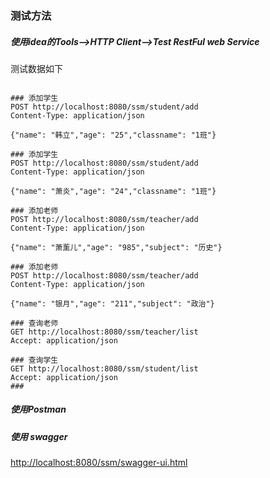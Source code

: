 ### 测试方法
##### 使用idea的Tools-->HTTP Client-->Test RestFul web Service
测试数据如下
```

### 添加学生
POST http://localhost:8080/ssm/student/add
Content-Type: application/json

{"name": "韩立","age": "25","classname": "1班"}

### 添加学生
POST http://localhost:8080/ssm/student/add
Content-Type: application/json

{"name": "萧炎","age": "24","classname": "1班"}

### 添加老师
POST http://localhost:8080/ssm/teacher/add
Content-Type: application/json

{"name": "萧薰儿","age": "985","subject": "历史"}

### 添加老师
POST http://localhost:8080/ssm/teacher/add
Content-Type: application/json

{"name": "银月","age": "211","subject": "政治"}

### 查询老师
GET http://localhost:8080/ssm/teacher/list
Accept: application/json

### 查询学生
GET http://localhost:8080/ssm/student/list
Accept: application/json
###

```

##### 使用Postman

##### 使用 swagger
[http://localhost:8080/ssm/swagger-ui.html](http://localhost:8080/ssm/swagger-ui.html)